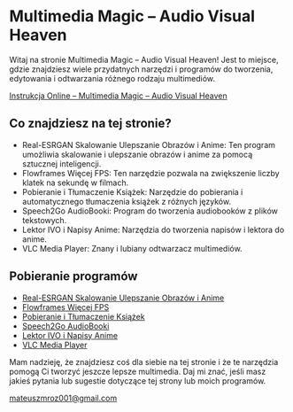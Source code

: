 # Multimedia Magic – Audio Visual Heaven

Witaj na stronie Multimedia Magic – Audio Visual Heaven! Jest to miejsce, gdzie znajdziesz wiele przydatnych narzędzi i programów do tworzenia, edytowania i odtwarzania różnego rodzaju multimediów.

[Instrukcja Online – Multimedia Magic – Audio Visual Heaven](https://mattymroz.github.io/MultimediaMagic/)

## Co znajdziesz na tej stronie?

- Real-ESRGAN Skalowanie Ulepszanie Obrazów i Anime: Ten program umożliwia skalowanie i ulepszanie obrazów i anime za pomocą sztucznej inteligencji.
- Flowframes Więcej FPS: Ten narzędzie pozwala na zwiększenie liczby klatek na sekundę w filmach.
- Pobieranie i Tłumaczenie Książek: Narzędzie do pobierania i automatycznego tłumaczenia książek z różnych języków.
- Speech2Go AudioBooki: Program do tworzenia audiobooków z plików tekstowych.
- Lektor IVO i Napisy Anime: Narzędzia do tworzenia napisów i lektora do anime.
- VLC Media Player: Znany i lubiany odtwarzacz multimediów.

## Pobieranie programów

- [Real-ESRGAN Skalowanie Ulepszanie Obrazów i Anime](https://github.com/MattyMroz/MultimediaMagic/blob/465f39bb218ee450cab78d759dcdf019cd831a8b/Software%20Downloads/Real-ESRGAN%20Skalowanie%20Ulepszanie%20Obraz%C3%B3w%20i%20Anime.rar)
- [Flowframes Więcej FPS](https://github.com/MattyMroz/MultimediaMagic/blob/465f39bb218ee450cab78d759dcdf019cd831a8b/Software%20Downloads/Flowframes%20Wi%C4%99cej%20FPS.rar)
- [Pobieranie i Tłumaczenie Książek](https://github.com/MattyMroz/MultimediaMagic/blob/465f39bb218ee450cab78d759dcdf019cd831a8b/Software%20Downloads/Pobieranie%20i%20Tlumaczenie%20Ksia%C5%BCek.rar)
- [Speech2Go AudioBooki](https://github.com/MattyMroz/MultimediaMagic/blob/465f39bb218ee450cab78d759dcdf019cd831a8b/Software%20Downloads/Speech2Go%20AudioBooki.rar)
- [Lektor IVO i Napisy Anime](https://github.com/MattyMroz/MultimediaMagic/blob/465f39bb218ee450cab78d759dcdf019cd831a8b/Software%20Downloads/Lektor%20IVO%20i%20Napisy%20Anime.rar)
- [VLC Media Player](https://github.com/MattyMroz/MultimediaMagic/blob/465f39bb218ee450cab78d759dcdf019cd831a8b/Software%20Downloads/VLC%20Media%20Player%20Odtwarzacz.rar)

Mam nadzieję, że znajdziesz coś dla siebie na tej stronie i że te narzędzia pomogą Ci tworzyć jeszcze lepsze multimedia. Daj mi znać, jeśli masz jakieś pytania lub sugestie dotyczące tej strony lub moich programów.

[mateuszmroz001@gmail.com](mailto:mateuszmroz001@gmail.com)
